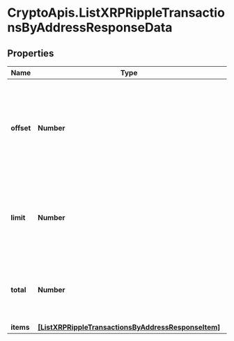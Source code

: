 # CryptoApis.ListXRPRippleTransactionsByAddressResponseData

## Properties

Name | Type | Description | Notes
------------ | ------------- | ------------- | -------------
**offset** | **Number** | The starting index of the response items, i.e. where the response should start listing the returned items. | 
**limit** | **Number** | Defines how many items should be returned in the response per page basis. | 
**total** | **Number** | Defines the total number of items returned in the response. | 
**items** | [**[ListXRPRippleTransactionsByAddressResponseItem]**](ListXRPRippleTransactionsByAddressResponseItem.md) |  | 


